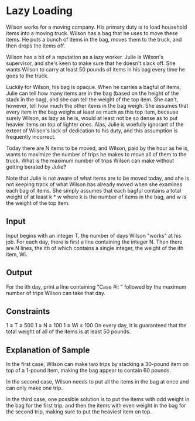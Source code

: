 # Lazy Loading

Wilson works for a moving company. His primary duty is to load household items into a moving truck. Wilson has a bag that he uses to move these items. He puts a bunch of items in the bag, moves them to the truck, and then drops the items off.

Wilson has a bit of a reputation as a lazy worker. Julie is Wilson's supervisor, and she's keen to make sure that he doesn't slack off. She wants Wilson to carry at least 50 pounds of items in his bag every time he goes to the truck.

Luckily for Wilson, his bag is opaque. When he carries a bagful of items, Julie can tell how many items are in the bag (based on the height of the stack in the bag), and she can tell the weight of the top item. She can't, however, tell how much the other items in the bag weigh. She assumes that every item in the bag weighs at least as much as this top item, because surely Wilson, as lazy as he is, would at least not be so dense as to put heavier items on top of lighter ones. Alas, Julie is woefully ignorant of the extent of Wilson's lack of dedication to his duty, and this assumption is frequently incorrect.

Today there are N items to be moved, and Wilson, paid by the hour as he is, wants to maximize the number of trips he makes to move all of them to the truck. What is the maximum number of trips Wilson can make without getting berated by Julie?

Note that Julie is not aware of what items are to be moved today, and she is not keeping track of what Wilson has already moved when she examines each bag of items. She simply assumes that each bagful contains a total weight of at least k * w where k is the number of items in the bag, and w is the weight of the top item.

## Input
Input begins with an integer T, the number of days Wilson "works" at his job. For each day, there is first a line containing the integer N. Then there are N lines, the ith of which contains a single integer, the weight of the ith item, Wi.

## Output
For the ith day, print a line containing "Case #i: " followed by the maximum number of trips Wilson can take that day.

## Constraints
1 ≤ T ≤ 500 
1 ≤ N ≤ 100 
1 ≤ Wi ≤ 100 
On every day, it is guaranteed that the total weight of all of the items is at least 50 pounds.

## Explanation of Sample
In the first case, Wilson can make two trips by stacking a 30-pound item on top of a 1-pound item, making the bag appear to contain 60 pounds.

In the second case, Wilson needs to put all the items in the bag at once and can only make one trip.

In the third case, one possible solution is to put the items with odd weight in the bag for the first trip, and then the items with even weight in the bag for the second trip, making sure to put the heaviest item on top.